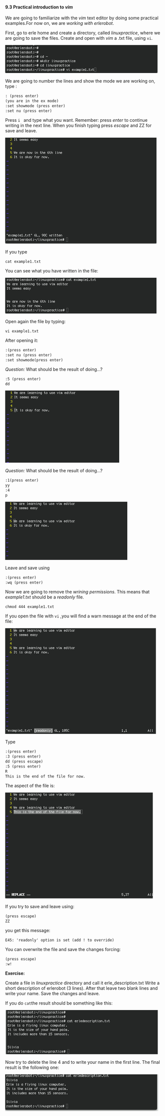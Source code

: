 
#### 9.3 Practical introduction to *vim*

We are going to familiarize with the *vim* text editor by doing some practical examples.For now on, we are *working with erlerobot*.

First, go to erle home and create a directory, called *linuxpractice*, where we are going to save the files.
Create and open with *vim* a .txt file, using `vi`.

![vim1](img9/1vim.jpg)

We are going to number the lines and show the mode we are working on, type :
```
: (press enter)
(you are in the ex mode)
:set showmode (press enter)
:set nu (press enter)
```
Press `i ` and type what you want. Remember: press *enter* to continue writing in the next line. When you finish typing press *escape* and ZZ for save and leave.

![vim2](img9/2vim.jpg)

If you type
```
cat example1.txt
```
You can see what you have written in the file:

![vim3](img9/vim3.jpg)


Open again the file by typing:
```
vi example1.txt
```
After opening it:
```
:(press enter)
:set nu (press enter)
:set showmode(press enter)
```

*Question:*  What should be the result of doing...?
```
:5 (press enter)
dd
```

![vim4](img9/vim4.jpg)

*Question:*  What should be the result of doing...?
```
:1(press enter)
yy
:4
p
```
![vim5](img9/vim5.jpg)


Leave and save using
```
:(press enter)
:wq (press enter)
```

Now we are going to remove the *wrining permissions*. This means that *example1.txt* should be a *readonly* file.
```
chmod 444 example1.txt
```
If you open the file with `vi` ,you will find a warn message at the end of the file:

![vim6](img9/vim6.jpg)

Type
```
:(press enter)
:3 (press enter)
dd (press escape)
:5 (press enter)
R
This is the end of the file for now.
```
The aspect of the file is:

![vim7](img9/vim7.jpg)

If you try to save and leave using:
```
(press escape)
ZZ
```
you get this message:
```
E45: 'readonly' option is set (add ! to override)
```
You can overwrite the file and save the changes forcing:
```
(press escape)
:w!
```

**Exercise:**

Create a file in *linuxpractice* directory and call it erle_description.txt
Write a short description of erlerobot (3 lines).
After that leave two blank lines and write your name.
Save the changes and leave.

If you do `cat`the result should be something like this:

![exp1](img9/vimex.jpg)

Now try to delete the line 4 and to write your name in the first line.
The final result is the following one:

![erlefinal](img9/erleex.jpg)


